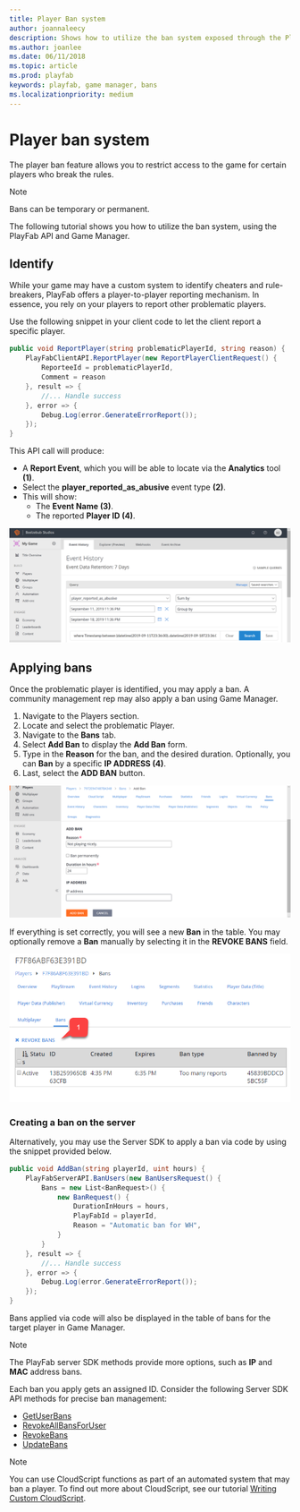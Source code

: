 ```yaml
---
title: Player Ban system
author: joannaleecy
description: Shows how to utilize the ban system exposed through the PlayFab API and Game Manager.
ms.author: joanlee
ms.date: 06/11/2018
ms.topic: article
ms.prod: playfab
keywords: playfab, game manager, bans
ms.localizationpriority: medium
---
```


# Player ban system

The player ban feature allows you to restrict access to the game for certain players who break the rules.
> [!NOTE]
> Bans can be temporary or permanent.

The following tutorial shows you how to utilize the ban system, using the PlayFab API and Game Manager.

## Identify

While your game may have a custom system to identify cheaters and rule-breakers, PlayFab offers a player-to-player reporting mechanism. In essence, you rely on your players to report other problematic players.

Use the following snippet in your client code to let the client report a specific player.

```csharp
public void ReportPlayer(string problematicPlayerId, string reason) {
    PlayFabClientAPI.ReportPlayer(new ReportPlayerClientRequest() {
        ReporteeId = problematicPlayerId,
        Comment = reason
    }, result => {
        //... Handle success
    }, error => {
        Debug.Log(error.GenerateErrorReport());
    });
}
```

This API call will produce:

- A **Report Event**, which you will be able to locate via the **Analytics** tool **(1)**.
- Select the **player_reported_as_abusive** event type **(2)**.
- This will show:
  - The **Event Name (3)**.
  - The reported **Player ID (4)**.

![Game Manager - Analytics - Event History](media/tutorials/game-manager-event-history-player-reported-as-abusive.png)  

## Applying bans

Once the problematic player is identified, you may apply a ban. A community management rep may also apply a ban using Game Manager.

1. Navigate to the Players section.
2. Locate and select the problematic Player.
3. Navigate to the **Bans** tab.
4. Select **Add Ban** to display the **Add Ban** form.
5. Type in the **Reason** for the ban, and the desired duration. Optionally, you can **Ban** by a specific **IP ADDRESS (4)**.
6. Last, select the **ADD BAN** button.

![Game Manager - Players - Add Ban](media/tutorials/game-manager-players-add-ban.png)  

If everything is set correctly, you will see a new **Ban** in the table. You may optionally remove a **Ban** manually by selecting it in the **REVOKE BANS** field.

![Game Manager - Players - Bans - Revoke Ban](media/tutorials/game-manager-players-bans-revoke-ban.png)  

### Creating a ban on the server

Alternatively, you may use the Server SDK to apply a ban via code by using the snippet provided below.

```csharp
public void AddBan(string playerId, uint hours) {
    PlayFabServerAPI.BanUsers(new BanUsersRequest() {
        Bans = new List<BanRequest>() {
            new BanRequest() {
                DurationInHours = hours,
                PlayFabId = playerId,
                Reason = "Automatic ban for WH",
            }
        }
    }, result => {
        //... Handle success
    }, error => {
        Debug.Log(error.GenerateErrorReport());
    });
}
```

Bans applied via code will also be displayed in the table of bans for the target player in Game Manager.

> [!NOTE]
> The PlayFab server SDK methods provide more options, such as **IP** and **MAC** address bans.

Each ban you apply gets an assigned ID. Consider the following Server SDK API methods for precise ban management:

- [GetUserBans](xref:titleid.playfabapi.com.server.accountmanagement.getuserbans)
- [RevokeAllBansForUser](xref:titleid.playfabapi.com.server.accountmanagement.revokeallbansforuser)
- [RevokeBans](xref:titleid.playfabapi.com.server.accountmanagement.revokebans)
- [UpdateBans](xref:titleid.playfabapi.com.server.accountmanagement.updatebans)

> [!NOTE]
> You can use CloudScript functions as part of an automated system that may ban a player. To find out more about CloudScript, see our tutorial [Writing Custom CloudScript](../../automation/cloudscript/writing-custom-cloudscript.md).
